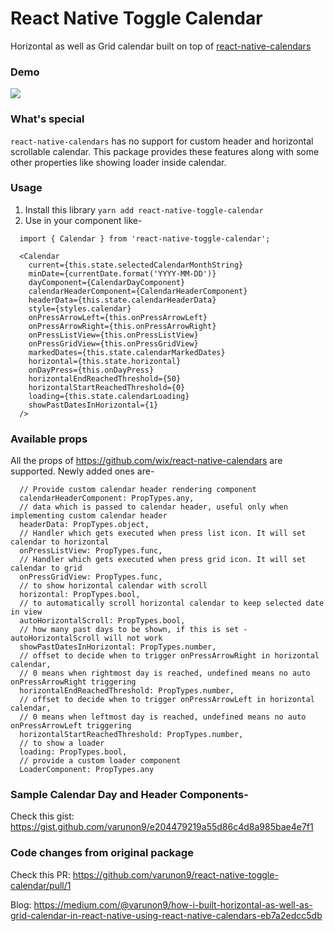 # React Native Toggle Calendar

Horizontal as well as Grid calendar built on top of [react-native-calendars](https://github.com/wix/react-native-calendars)

### Demo

<img src="https://i.ibb.co/GQRN92K/react-native-toggle-calendar.gif" style="margin: auto;" />

### What's special

`react-native-calendars` has no support for custom header and horizontal scrollable calendar.
This package provides these features along with some other properties like showing loader inside calendar.

### Usage

1. Install this library `yarn add react-native-toggle-calendar`
2. Use in your component like-

```
  import { Calendar } from 'react-native-toggle-calendar';

  <Calendar
    current={this.state.selectedCalendarMonthString}
    minDate={currentDate.format('YYYY-MM-DD')}
    dayComponent={CalendarDayComponent}
    calendarHeaderComponent={CalendarHeaderComponent}
    headerData={this.state.calendarHeaderData}
    style={styles.calendar}
    onPressArrowLeft={this.onPressArrowLeft}
    onPressArrowRight={this.onPressArrowRight}
    onPressListView={this.onPressListView}
    onPressGridView={this.onPressGridView}
    markedDates={this.state.calendarMarkedDates}
    horizontal={this.state.horizontal}
    onDayPress={this.onDayPress}
    horizontalEndReachedThreshold={50}
    horizontalStartReachedThreshold={0}
    loading={this.state.calendarLoading}
    showPastDatesInHorizontal={1}
  />
```


### Available props

All the props of https://github.com/wix/react-native-calendars are supported. Newly added ones are-

```
  // Provide custom calendar header rendering component
  calendarHeaderComponent: PropTypes.any,
  // data which is passed to calendar header, useful only when implementing custom calendar header
  headerData: PropTypes.object,
  // Handler which gets executed when press list icon. It will set calendar to horizontal
  onPressListView: PropTypes.func,
  // Handler which gets executed when press grid icon. It will set calendar to grid
  onPressGridView: PropTypes.func,
  // to show horizontal calendar with scroll
  horizontal: PropTypes.bool,
  // to automatically scroll horizontal calendar to keep selected date in view
  autoHorizontalScroll: PropTypes.bool,
  // how many past days to be shown, if this is set - autoHorizontalScroll will not work
  showPastDatesInHorizontal: PropTypes.number,
  // offset to decide when to trigger onPressArrowRight in horizontal calendar,
  // 0 means when rightmost day is reached, undefined means no auto onPressArrowRight triggering
  horizontalEndReachedThreshold: PropTypes.number,
  // offset to decide when to trigger onPressArrowLeft in horizontal calendar,
  // 0 means when leftmost day is reached, undefined means no auto onPressArrowLeft triggering
  horizontalStartReachedThreshold: PropTypes.number,
  // to show a loader
  loading: PropTypes.bool,
  // provide a custom loader component
  LoaderComponent: PropTypes.any
```

### Sample Calendar Day and Header Components-

Check this gist: https://gist.github.com/varunon9/e204479219a55d86c4d8a985bae4e7f1

### Code changes from original package

Check this PR: https://github.com/varunon9/react-native-toggle-calendar/pull/1

Blog: https://medium.com/@varunon9/how-i-built-horizontal-as-well-as-grid-calendar-in-react-native-using-react-native-calendars-eb7a2edcc5db